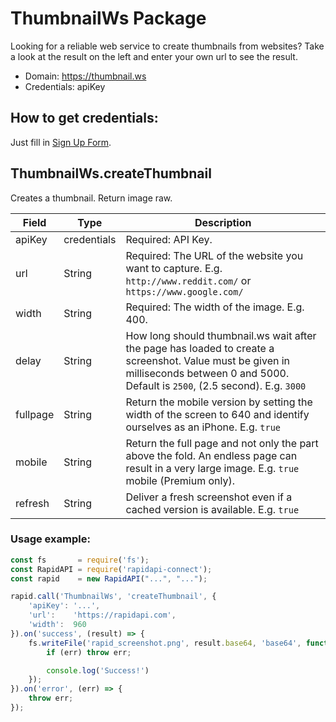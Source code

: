 # ThumbnailWs Package
Looking for a reliable web service to create thumbnails from websites? Take a look at the result on the left and enter your own url to see the result. 
* Domain: https://thumbnail.ws
* Credentials: apiKey

## How to get credentials: 
Just fill in [Sign Up Form](https://thumbnail.ws/sign-up.html).
 
## ThumbnailWs.createThumbnail
Creates a thumbnail. Return image raw.

| Field   | Type       | Description
|---------|------------|----------
| apiKey  | credentials| Required: API Key.
| url     | String     | Required: The URL of the website you want to capture. E.g. `http://www.reddit.com/` or `https://www.google.com/`
| width   | String     | Required: The width of the image. E.g. 400.
| delay   | String     | How long should thumbnail.ws wait after the page has loaded to create a screenshot. Value must be given in milliseconds between 0 and 5000. Default is `2500`, (2.5 second). E.g. `3000`
| fullpage| String     | Return the mobile version by setting the width of the screen to 640 and identify ourselves as an iPhone. E.g. `true`
| mobile  | String     | Return the full page and not only the part above the fold. An endless page can result in a very large image. E.g. `true` mobile (Premium only). 
| refresh | String     | Deliver a fresh screenshot even if a cached version is available. E.g. `true`

### Usage example:

```javascript
const fs       = require('fs');
const RapidAPI = require('rapidapi-connect');
const rapid    = new RapidAPI("...", "...");

rapid.call('ThumbnailWs', 'createThumbnail', { 
    'apiKey': '...',
    'url':    'https://rapidapi.com',
    'width':  960
}).on('success', (result) => {
    fs.writeFile('rapid_screenshot.png', result.base64, 'base64', function (err) {
        if (err) throw err;

        console.log('Success!')
    });
}).on('error', (err) => {
    throw err;
});
```